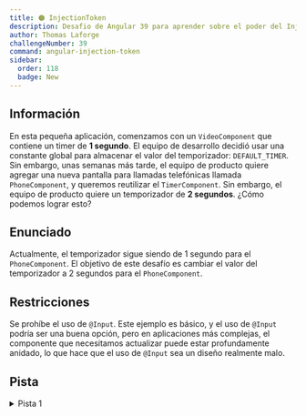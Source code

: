 ```yaml
---
title: 🟠 InjectionToken
description: Desafio de Angular 39 para aprender sobre el poder del InjectionToken
author: Thomas Laforge
challengeNumber: 39
command: angular-injection-token
sidebar:
  order: 118
  badge: New
---
```


## Información

En esta pequeña aplicación, comenzamos con un `VideoComponent` que contiene un timer de **1 segundo**. El equipo de desarrollo decidió usar una constante global para almacenar el valor del temporizador: `DEFAULT_TIMER`. Sin embargo, unas semanas más tarde, el equipo de producto quiere agregar una nueva pantalla para llamadas telefónicas llamada `PhoneComponent`, y queremos reutilizar el `TimerComponent`. Sin embargo, el equipo de producto quiere un temporizador de **2 segundos**. ¿Cómo podemos lograr esto?

## Enunciado

Actualmente, el temporizador sigue siendo de 1 segundo para el `PhoneComponent`. El objetivo de este desafío es cambiar el valor del temporizador a 2 segundos para el `PhoneComponent`.

## Restricciones

Se prohíbe el uso de `@Input`. Este ejemplo es básico, y el uso de `@Input` podría ser una buena opción, pero en aplicaciones más complejas, el componente que necesitamos actualizar puede estar profundamente anidado, lo que hace que el uso de `@Input` sea un diseño realmente malo.

## Pista

<details>
  <summary>Pista 1</summary>

Mirar este [blog post](https://itnext.io/stop-being-scared-of-injectiontokens-ab22f72f0fe9) puede ser de gran ayuda.

</details>
